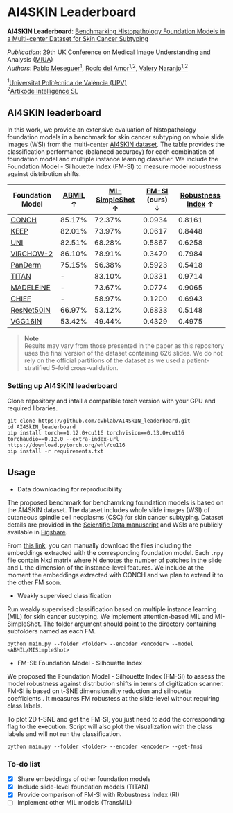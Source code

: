 # AI4SKIN Leaderboard

**AI4SKIN Leaderboard**: [Benchmarking Histopathology Foundation Models in a Multi-center Dataset for Skin Cancer Subtyping](https://doi.org/10.1007/978-3-031-98688-8_2)

_Publication_: 29th UK Conference on Medical Image Understanding and Analysis ([MIUA](https://conferences.leeds.ac.uk/miua/))  
_Authors_: [Pablo Meseguer<sup>1</sup>](https://scholar.google.es/citations?user=4r9lgdAAAAAJ&hl=es&oi=ao), [Rocío del Amor<sup>1,2</sup>](https://scholar.google.es/citations?user=CPCZPNkAAAAJ&hl=es&oi=ao), [Valery Naranjo<sup>1,2</sup>](https://scholar.google.com/citations?user=jk4XsG0AAAAJ&hl=es&oi=ao)

<sup>1</sup>[Universitat Politècnica de València (UPV)](https://www.upv.es/)  
<sup>2</sup>[Artikode Intelligence SL](https://www.artikode.com/)

## AI4SKIN leaderboard

In this work, we provide an extensive evaluation of histopathology foundation models in a benchmark for skin cancer subtyping on whole slide images (WSI) from the multi-center [AI4SKIN dataset](https://doi.org/10.1038/s41597-025-05108-3).
The table provides the classification performance (balanced accuracy) for each combination of foundation model and multiple instance learning classifier. We include the Foundation Model - Silhouette Index (FM-SI) to measure model robustness against distribution shifts.

| Foundation Model                                         | [ABMIL](https://proceedings.mlr.press/v80/ilse18a.html) ↑ | [MI-SimpleShot](https://doi.org/10.1038/s41591-024-02857-3) ↑ | [FM-SI](https://doi.org/10.1007/978-3-031-98688-8_2) (ours) ↓ | [Robustness Index](https://doi.org/10.48550/arXiv.2501.18055) ↑ |
|----------------------------------------------------------|-----------------------------------------------------------|---------------------------------------------------------------|---------------------------------------------------------------|-----------------------------------------------------------------|
| [CONCH](https://doi.org/10.1038/s41591-024-02856-4)      | 85.17%                                                    | 72.37%                                                        | 0.0934                                                        | 0.8161                                                          |
| [KEEP](https://doi.org/10.48550/arXiv.2412.13126)        | 82.01%                                                    | 73.97%                                                        | 0.0617                                                        | 0.8448                                                          |
| [UNI](https://doi.org/10.1038/s41591-024-02857-3)        | 82.51%                                                    | 68.28%                                                        | 0.5867                                                        | 0.6258                                                          |
| [VIRCHOW-2](https://doi.org/10.48550/arXiv.2408.00738)   | 86.10%                                                    | 78.91%                                                        | 0.3479                                                        | 0.7984                                                          |
| [PanDerm](https://doi.org/10.1038/s41591-025-03747-y)    | 75.15%                                                    | 56.38%                                                        | 0.5923                                                        | 0.5418                                                          |
| [TITAN](https://doi.org/10.48550/arXiv.2411.19666)       | -                                                         | 83.10%                                                        | 0.0331                                                        | 0.9714                                                          |
| [MADELEINE](https://doi.org/10.1007/978-3-031-73414-4_2) | -                                                         | 73.67%                                                        | 0.0774                                                        | 0.9065                                                          |
| [CHIEF](https://doi.org/10.1038/s41586-024-07894-z)      | -                                                         | 58.97%                                                        | 0.1200                                                        | 0.6943                                                          |
| [ResNet50IN](https://doi.org/10.1109/CVPR.2016.90)       | 66.97%                                                    | 53.12%                                                        | 0.6833                                                        | 0.5148                                                          |
| [VGG16IN](https://doi.org/10.48550/arXiv.1409.1556)      | 53.42%                                                    | 49.44%                                                        | 0.4329                                                        | 0.4975                                                          |


> **Note**  
> Results may vary from those presented in the paper as this repository uses the final version of the dataset containing 626 slides. We do not rely on the official partitions of the dataset as we used a patient-stratified 5-fold cross-validation. 

### Setting up AI4SKIN leaderboard

Clone repository and intall a compatible torch version with your GPU and required libraries.

```
git clone https://github.com/cvblab/AI4SkIN_leaderboard.git
cd AI4SkIN_leaderboard
pip install torch==1.12.0+cu116 torchvision==0.13.0+cu116 torchaudio==0.12.0 --extra-index-url https://download.pytorch.org/whl/cu116
pip install -r requirements.txt
```

## Usage

* Data downloading for reproducibility

The proposed benchmark for benchamrking foundation models is based on the AI4SKIN dataset. The dataset includes whole slide images (WSI) of cutaneous spindle cell neoplasms (CSC) for skin cancer subtyping. Dataset details are provided in the [Scientific Data manuscript](https://doi.org/10.1038/s41597-025-05108-3) and WSIs are publicly available in [Figshare](https://doi.org/10.6084/m9.figshare.27118035).

From [this link](https://upvedues-my.sharepoint.com/:f:/g/personal/pabmees_upv_edu_es/EnVgZJtckMdJoPvDnqd3REUB_Oany7p6zFlQIwm3MQBLow?e=Mr8Sfg), you can manually download the files including the embeddings extracted with the corresponding foundation model. Each `.npy` file contain Nxd matrix where N denotes the number of patches in the slide and L the dimension of the instance-level features. We include at the moment the embeddings extracted with CONCH and we plan to extend it to the other FM soon. 

* Weakly supervised classification 

Run weakly supervised classification based on multiple instance learning (MIL) for skin cancer subtyping. We implement attention-based MIL and MI-SimpleShot. The folder argument should point to the directory containing subfolders named as each FM.
```
python main.py --folder <folder> --encoder <encoder> --model <ABMIL/MISimpleShot>
```

* FM-SI: Foundation Model - Silhouette Index

We proposed the Foundation Model - Silhouette Index (FM-SI) to assess the model robustness against distribution shifts in terms of digitization scanner. FM-SI is based on t-SNE  dimensionality reduction and silhouette coefficients . It measures FM robustess at the slide-level without requiring class labels.

To plot 2D t-SNE and get the FM-SI, you just need to add the corresponding flag to the execution. Script will also plot the visualization with the class labels and will not run the classification. 

```
python main.py --folder <folder> --encoder <encoder> --get-fmsi
```

### To-do list

- [x] Share embeddings of other foundation models
- [x] Include slide-level foundation models (TITAN)
- [x] Provide comparison of FM-SI with Robustness Index (RI)
- [ ] Implement other MIL models (TransMIL)